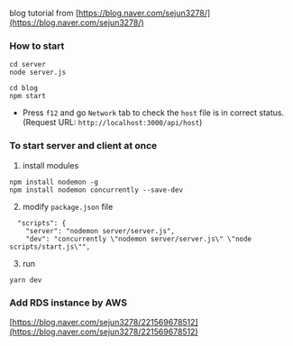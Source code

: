blog tutorial from [https://blog.naver.com/sejun3278/](https://blog.naver.com/sejun3278/)

### How to start 

```
cd server
node server.js

cd blog
npm start
```

* Press `f12` and go `Network` tab to check the `host` file is in correct status. (Request URL: `http://localhost:3000/api/host`)


### To start server and client at once

1. install modules

```
npm install nodemon -g
npm install nodemon concurrently --save-dev
```

2. modify `package.json` file

```
  "scripts": {
    "server": "nodemon server/server.js",
    "dev": "concurrently \"nodemon server/server.js\" \"node scripts/start.js\"",
```


3. run

```
yarn dev
```


### Add RDS instance by AWS

[https://blog.naver.com/sejun3278/221569678512](https://blog.naver.com/sejun3278/221569678512)

